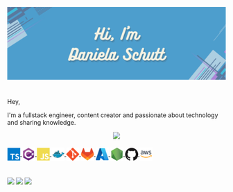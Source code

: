 ![Daniela's GitHub Banner](./assets/banner.png)
#
Hey,

I'm a fullstack engineer, content creator and passionate about technology and sharing knowledge.

<div align="center">
  <a href="https://github.com/danielaschutt">
  <img height="180em" src="https://github-readme-stats.vercel.app/api/top-langs/?username=danielaschutt&layout=compact&langs_count=7&&theme=prussian"/>
</div>

<div style="display: inline_block"><br>
    <img align="center" alt="ts-icon" height="30" width="30" src="https://raw.githubusercontent.com/devicons/devicon/master/icons/typescript/typescript-plain.svg">
    <img align="center" alt="csharp-icon" height="30" width="30" src="https://raw.githubusercontent.com/devicons/devicon/master/icons/csharp/csharp-original.svg">
    <img align="center" alt="js-icon" height="30" width="30" src="https://raw.githubusercontent.com/devicons/devicon/master/icons/javascript/javascript-plain.svg">
    <img align="center" alt="docker-icon" height="30" width="30" src="https://raw.githubusercontent.com/devicons/devicon/master/icons/docker/docker-original.svg">
    <img align="center" alt="git-icon" height="30" width="30" src="https://raw.githubusercontent.com/devicons/devicon/master/icons/git/git-original.svg">
    <img align="center" alt="gitlab-icon" height="30" width="30" src="https://raw.githubusercontent.com/devicons/devicon/master/icons/gitlab/gitlab-original.svg">
    <img align="center" alt="azure-icon" height="30" width="30" src="https://raw.githubusercontent.com/devicons/devicon/master/icons/azure/azure-original.svg">
    <img align="center" alt="node-icon" height="30" width="30" src="https://raw.githubusercontent.com/github/explore/80688e429a7d4ef2fca1e82350fe8e3517d3494d/topics/nodejs/nodejs.png">
    <img align="center" alt="github-icon" height="30" width="30" src="https://raw.githubusercontent.com/github/explore/78df643247d429f6cc873026c0622819ad797942/topics/github/github.png">
    <img align="center" alt="aws-icon" height="30" width="30" src="https://raw.githubusercontent.com/github/explore/78df643247d429f6cc873026c0622819ad797942/topics/aws/aws.png">
</div>

#
 
<div> 
  <a href="https://www.youtube.com/channel/UCByFsfyosDEsE5D-sDVpSTQ" target="_blank"><img src="https://img.shields.io/badge/YouTube-FF0000?style=for-the-badge&logo=youtube&logoColor=white" target="_blank"></a>
  <a href="https://instagram.com/danischutt" target="_blank"><img src="https://img.shields.io/badge/-Instagram-%23E4405F?style=for-the-badge&logo=instagram&logoColor=white" target="_blank"></a>
  <a href="https://www.linkedin.com/in/danielaschutt" target="_blank"><img src="https://img.shields.io/badge/-LinkedIn-%230077B5?style=for-the-badge&logo=linkedin&logoColor=white" target="_blank"></a> 
 
</div>
